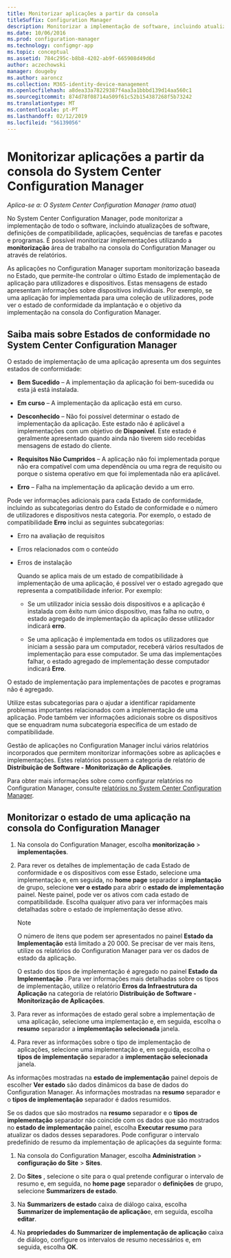 ```yaml
---
title: Monitorizar aplicações a partir da consola
titleSuffix: Configuration Manager
description: Monitorizar a implementação de software, incluindo atualizações, as definições de compatibilidade e aplicações ao utilizar a área de trabalho de monitorização no Configuration Manager.
ms.date: 10/06/2016
ms.prod: configuration-manager
ms.technology: configmgr-app
ms.topic: conceptual
ms.assetid: 784c295c-b8b8-4202-ab9f-665908d49d6d
author: aczechowski
manager: dougeby
ms.author: aaroncz
ms.collection: M365-identity-device-management
ms.openlocfilehash: a8dea33a78229387f4aa3a1bbbd139d14aa560c1
ms.sourcegitcommit: 874d78f08714a509f61c52b154387268f5b73242
ms.translationtype: MT
ms.contentlocale: pt-PT
ms.lasthandoff: 02/12/2019
ms.locfileid: "56139056"
---
```

# <a name="monitor-applications-from-the-system-center-configuration-manager-console"></a>Monitorizar aplicações a partir da consola do System Center Configuration Manager

*Aplica-se a: O System Center Configuration Manager (ramo atual)*


No System Center Configuration Manager, pode monitorizar a implementação de todo o software, incluindo atualizações de software, definições de compatibilidade, aplicações, sequências de tarefas e pacotes e programas. É possível monitorizar implementações utilizando a **monitorização** área de trabalho na consola do Configuration Manager ou através de relatórios.  

 As aplicações no Configuration Manager suportam monitorização baseada no Estado, que permite-lhe controlar o último Estado de implementação de aplicação para utilizadores e dispositivos. Estas mensagens de estado apresentam informações sobre dispositivos individuais. Por exemplo, se uma aplicação for implementada para uma coleção de utilizadores, pode ver o estado de conformidade da implantação e o objetivo da implementação na consola do Configuration Manager.  

## <a name="learn-about-compliance-states-in-system-center-configuration-manager"></a>Saiba mais sobre Estados de conformidade no System Center Configuration Manager
 O estado de implementação de uma aplicação apresenta um dos seguintes estados de conformidade:  

-   **Bem Sucedido** – A implementação da aplicação foi bem-sucedida ou esta já está instalada.  

-   **Em curso** – A implementação da aplicação está em curso.  

-   **Desconhecido** – Não foi possível determinar o estado de implementação da aplicação. Este estado não é aplicável a implementações com um objetivo de **Disponível**. Este estado é geralmente apresentado quando ainda não tiverem sido recebidas mensagens de estado do cliente.  

-   **Requisitos Não Cumpridos** – A aplicação não foi implementada porque não era compatível com uma dependência ou uma regra de requisito ou porque o sistema operativo em que foi implementada não era aplicável.  

-   **Erro** – Falha na implementação da aplicação devido a um erro.  

Pode ver informações adicionais para cada Estado de conformidade, incluindo as subcategorias dentro do Estado de conformidade e o número de utilizadores e dispositivos nesta categoria. Por exemplo, o estado de compatibilidade **Erro** inclui as seguintes subcategorias:  

- Erro na avaliação de requisitos  

- Erros relacionados com o conteúdo  

- Erros de instalação  

  Quando se aplica mais de um estado de compatibilidade à implementação de uma aplicação, é possível ver o estado agregado que representa a compatibilidade inferior. Por exemplo:  

  -   Se um utilizador inicia sessão dois dispositivos e a aplicação é instalada com êxito num único dispositivo, mas falha no outro, o estado agregado de implementação da aplicação desse utilizador indicará **erro**.  

  -   Se uma aplicação é implementada em todos os utilizadores que iniciam a sessão para um computador, receberá vários resultados de implementação para esse computador. Se uma das implementações falhar, o estado agregado de implementação desse computador indicará **Erro**.  

O estado de implementação para implementações de pacotes e programas não é agregado.  

 Utilize estas subcategorias para o ajudar a identificar rapidamente problemas importantes relacionados com a implementação de uma aplicação. Pode também ver informações adicionais sobre os dispositivos que se enquadram numa subcategoria específica de um estado de compatibilidade.  

 Gestão de aplicações no Configuration Manager inclui vários relatórios incorporados que permitem monitorizar informações sobre as aplicações e implementações. Estes relatórios possuem a categoria de relatório de **Distribuição de Software - Monitorização de Aplicações**.  

 Para obter mais informações sobre como configurar relatórios no Configuration Manager, consulte [relatórios no System Center Configuration Manager](../../core/servers/manage/reporting.md).  

## <a name="monitor-the-state-of-an-application-in-the-configuration-manager-console"></a>Monitorizar o estado de uma aplicação na consola do Configuration Manager  

1.  Na consola do Configuration Manager, escolha **monitorização** > **implementações**.  

3.  Para rever os detalhes de implementação de cada Estado de conformidade e os dispositivos com esse Estado, selecione uma implementação e, em seguida, no **home page** separador a **implantação** de grupo, selecione **ver o estado** para abrir o **estado de implementação** painel. Neste painel, pode ver os ativos com cada estado de compatibilidade. Escolha qualquer ativo para ver informações mais detalhadas sobre o estado de implementação desse ativo.  

    > [!NOTE]  
    >  O número de itens que podem ser apresentados no painel **Estado da Implementação** está limitado a 20 000. Se precisar de ver mais itens, utilize os relatórios do Configuration Manager para ver os dados de estado da aplicação.  
    >   
    >  O estado dos tipos de implementação é agregado no painel **Estado da Implementação** . Para ver informações mais detalhadas sobre os tipos de implementação, utilize o relatório **Erros da Infraestrutura da Aplicação** na categoria de relatório **Distribuição de Software - Monitorização de Aplicações**.  

4.  Para rever as informações de estado geral sobre a implementação de uma aplicação, selecione uma implementação e, em seguida, escolha o **resumo** separador a **implementação selecionada** janela.  

5.  Para rever as informações sobre o tipo de implementação de aplicações, selecione uma implementação e, em seguida, escolha o **tipos de implementação** separador a **implementação selecionada** janela.  

As informações mostradas na **estado de implementação** painel depois de escolher **Ver estado** são dados dinâmicos da base de dados do Configuration Manager. As informações mostradas na **resumo** separador e o **tipos de implementação** separador é dados resumidos.

Se os dados que são mostrados na **resumo** separador e o **tipos de implementação** separador não coincide com os dados que são mostrados no **estado de implementação** painel, escolha  **Executar resumo** para atualizar os dados desses separadores. Pode configurar o intervalo predefinido de resumo da implementação de aplicações da seguinte forma:  

1. Na consola do Configuration Manager, escolha **Administration** > **configuração do Site** > **Sites**.

2. Do **Sites** , selecione o site para o qual pretende configurar o intervalo de resumo e, em seguida, no **home page** separador o **definições** de grupo, selecione **Summarizers de estado**.

3. Na **Summarizers de estado** caixa de diálogo caixa, escolha **Summarizer de implementação de aplicação**e, em seguida, escolha **editar**.  

4. Na **propriedades do Summarizer de implementação de aplicação** caixa de diálogo, configure os intervalos de resumo necessários e, em seguida, escolha **OK**.  
